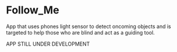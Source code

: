 # Follow_Me
App that uses phones light sensor to detect oncoming objects and
is targeted to help those who are blind and act as a guiding tool.


APP STILL UNDER DEVELOPMENT
